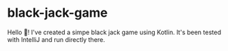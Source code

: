 # black-jack-game
Hello 👋! I've created a simpe black jack game using Kotlin. It's been tested with IntelliJ and run directly there. 
